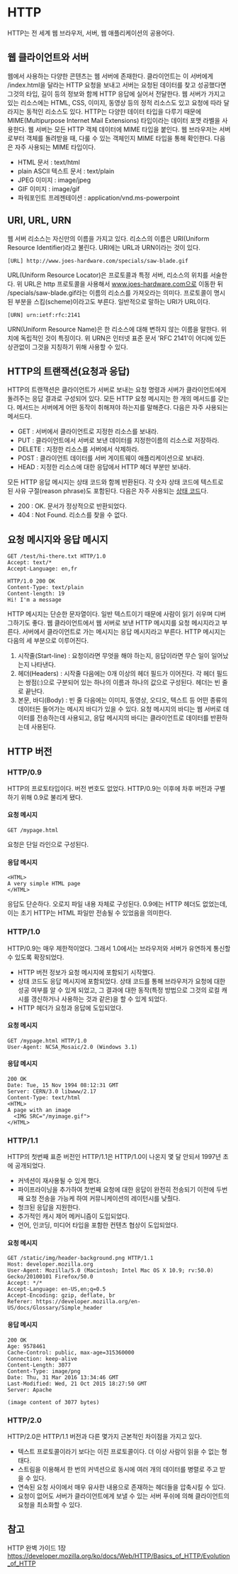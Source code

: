 # HTTP
HTTP는 전 세계 웹 브라우저, 서버, 웹 애플리케이션의 공용어다. 

## 웹 클라이언트와 서버
웹에서 사용하는 다양한 콘텐츠는 웹 서버에 존재한다. 클라이언트는 이 서버에게 /index.html을 달라는 HTTP 요청을 보내고 서버는 요청된 데이터를 찾고 성공했다면 그것의 타입, 길이 등의 정보와 함께 HTTP 응답에 실어서 전달한다. 웹 서버가 가지고 있는 리소스에는 HTML, CSS, 이미지, 동영상 등의 정적 리소스도 있고 요청에 따라 달라지는 동적인 리소스도 있다. HTTP는 다양한 데이터 타입을 다루기 때문에 MIME(Multipurpose Internet Mail Extensions) 타입이라는 데이터 포맷 라벨을 사용한다. 웹 서버는 모든 HTTP 객체 데이터에 MIME 타입을 붙인다. 웹 브라우저는 서버로부터 객체를 돌려받을 때, 다룰 수 있는 객체인지 MIME 타입을 통해 확인한다. 다음은 자주 사용되는 MIME 타입이다.

- HTML 문서 : text/html
- plain ASCII 텍스트 문서 : text/plain
- JPEG 이미지 : image/jpeg
- GIF 이미지 : image/gif
- 파워포인트 프레젠테이션 : application/vnd.ms-powerpoint

## URI, URL, URN
웹 서버 리소스는 자신만의 이름을 가지고 있다. 리소스의 이름은 URI(Uniform Resource Identifier)라고 불린다. URI에는 URL과 URN이라는 것이 있다.

```text
[URL] http://www.joes-hardware.com/specials/saw-blade.gif
```
URL(Uniform Resource Locator)은 프로토콜과 특정 서버, 리소스의 위치를 서술한다. 위 URL은 http 프로토콜을 사용해서 www.joes-hardware.com으로 이동한 뒤 /specials/saw-blade.gif라는 이름의 리소스를 가져오라는 의미다. 프로토콜이 명시된 부분을 스킴(scheme)이라고도 부른다. 일반적으로 말하는 URI가 URL이다.

```text
[URN] urn:ietf:rfc:2141
```
URN(Uniform Resource Name)은 한 리소스에 대해 변하지 않는 이름을 말한다. 위치에 독립적인 것이 특징이다. 위 URN은 인터넷 표준 문서 'RFC 2141'이 어디에 있든 상관없이 그것을 지칭하기 위해 사용할 수 있다.

## HTTP의 트랜잭션(요청과 응답)
HTTP의 트랜잭션은 클라이언트가 서버로 보내는 요청 명령과 서버가 클라이언트에게 돌려주는 응답 결과로 구성되어 있다. 모든 HTTP 요청 메시지는 한 개의 메서드를 갖는다. 메서드는 서버에게 어떤 동작이 취해져야 하는지를 말해준다. 다음은 자주 사용되는 메서드다.

- GET : 서버에서 클라이언트로 지정한 리소스를 보내라.
- PUT : 클라이언트에서 서버로 보낸 데이터를 지정한이름의 리소스로 저장하라.
- DELETE : 지정한 리소스를 서버에서 삭제하라.
- POST : 클라이언트 데이터를 서버 게이트웨이 애플리케이션으로 보내라.
- HEAD : 지정한 리소스에 대한 응답에서 HTTP 헤더 부분만 보내라.

모든 HTTP 응답 메시지는 상태 코드와 함께 반환된다. 각 숫자 상태 코드에 텍스트로 된 사유 구절(reason phrase)도 포함된다. 다음은 자주 사용되는 [상태 코드](https://github.com/yoo-jaein/TIL/blob/main/Web/HTTP_Status_Code.md)다.

- 200 : OK. 문서가 정상적으로 반환되었다.
- 404 : Not Found. 리소스를 찾을 수 없다.

## 요청 메시지와 응답 메시지
```text
GET /test/hi-there.txt HTTP/1.0
Accept: text/*
Accept-Language: en,fr
```
```text
HTTP/1.0 200 OK
Content-Type: text/plain
Content-length: 19
Hi! I'm a message
```
HTTP 메시지는 단순한 문자열이다. 일반 텍스트이기 때문에 사람이 읽기 쉬우며 디버그하기도 좋다. 웹 클라이언트에서 웹 서버로 보낸 HTTP 메시지를 요청 메시지라고 부른다. 서버에서 클라이언트로 가는 메시지는 응답 메시지라고 부른다. HTTP 메시지는 다음의 세 부분으로 이루어진다.

1. 시작줄(Start-line) : 요청이라면 무엇을 해야 하는지, 응답이라면 무슨 일이 일어났는지 나타낸다.
2. 헤더(Headers) : 시작줄 다음에는 0개 이상의 헤더 필드가 이어진다. 각 헤더 필드는 쌍점(:)으로 구분되어 있는 하나의 이름과 하나의 값으로 구성된다. 헤더는 빈 줄로 끝난다.
3. 본문, 바디(Body) : 빈 줄 다음에는 이미지, 동영상, 오디오, 텍스트 등 어떤 종류의 데이터든 들어가는 메시지 바디가 있을 수 있다. 요청 메시지의 바디는 웹 서버로 데이터를 전송하는데 사용되고, 응답 메시지의 바디는 클라이언트로 데이터를 반환하는데 사용된다.

## HTTP 버전
### HTTP/0.9
HTTP의 프로토타입이다. 버전 번호도 없었다. HTTP/0.9는 이후에 차후 버전과 구별하기 위해 0.9로 불리게 됐다. 

#### 요청 메시지
```http request
GET /mypage.html
```
요청은 단일 라인으로 구성된다.

#### 응답 메시지
```http response
<HTML>
A very simple HTML page
</HTML>
```
응답도 단순하다. 오로지 파일 내용 자체로 구성된다. 0.9에는 HTTP 헤더도 없었는데, 이는 초기 HTTP는 HTML 파일만 전송될 수 있었음을 의미한다. 

### HTTP/1.0
HTTP/0.9는 매우 제한적이었다. 그래서 1.0에서는 브라우저와 서버가 유연하게 통신할 수 있도록 확장되었다.

- HTTP 버전 정보가 요청 메시지에 포함되기 시작했다.
- 상태 코드도 응답 메시지에 포함되었다. 상태 코드를 통해 브라우저가 요청에 대한 성공 여부를 알 수 있게 되었고, 그 결과에 대한 동작(특정 방법으로 그것의 로컬 캐시를 갱신하거나 사용하는 것과 같은)을 할 수 있게 되었다.
- HTTP 헤더가 요청과 응답에 도입되었다.

#### 요청 메시지
```http request
GET /mypage.html HTTP/1.0
User-Agent: NCSA_Mosaic/2.0 (Windows 3.1)

```

#### 응답 메시지
```http response
200 OK
Date: Tue, 15 Nov 1994 08:12:31 GMT
Server: CERN/3.0 libwww/2.17
Content-Type: text/html
<HTML>
A page with an image
  <IMG SRC="/myimage.gif">
</HTML>
```

### HTTP/1.1
HTTP의 첫번째 표준 버전인 HTTP/1.1은 HTTP/1.0이 나온지 몇 달 안되서 1997년 초에 공개되었다.

- 커넥션이 재사용될 수 있게 했다. 
- 파이프라이닝을 추가하여 첫번째 요청에 대한 응답이 완전히 전송되기 이전에 두번째 요청 전송을 가능케 하여 커뮤니케이션의 레이턴시를 낮췄다.
- 청크된 응답을 지원한다.
- 추가적인 캐시 제어 메커니즘이 도입되었다.
- 언어, 인코딩, 미디어 타입을 포함한 컨텐츠 협상이 도입되었다.

#### 요청 메시지
```http request
GET /static/img/header-background.png HTTP/1.1
Host: developer.mozilla.org
User-Agent: Mozilla/5.0 (Macintosh; Intel Mac OS X 10.9; rv:50.0) Gecko/20100101 Firefox/50.0
Accept: */*
Accept-Language: en-US,en;q=0.5
Accept-Encoding: gzip, deflate, br
Referer: https://developer.mozilla.org/en-US/docs/Glossary/Simple_header

```

#### 응답 메시지
```http response
200 OK
Age: 9578461
Cache-Control: public, max-age=315360000
Connection: keep-alive
Content-Length: 3077
Content-Type: image/png
Date: Thu, 31 Mar 2016 13:34:46 GMT
Last-Modified: Wed, 21 Oct 2015 18:27:50 GMT
Server: Apache

(image content of 3077 bytes)
```

### HTTP/2.0
HTTP/2.0은 HTTP/1.1 버전과 다른 몇가지 근본적인 차이점을 가지고 있다.

- 텍스트 프로토콜이라기 보다는 이진 프로토콜이다. 더 이상 사람이 읽을 수 없는 형태다.
- 스트림을 이용해서 한 번의 커넥션으로 동시에 여러 개의 데이터를 병렬로 주고 받을 수 있다.
- 연속된 요청 사이에서 매우 유사한 내용으로 존재하는 헤더들을 압축시킬 수 있다.
- 요청이 없어도 서버가 클라이언트에게 보낼 수 있는 서버 푸쉬에 의해 클라이언트의 요청을 최소화할 수 있다.

## 참고
HTTP 완벽 가이드 1장  
https://developer.mozilla.org/ko/docs/Web/HTTP/Basics_of_HTTP/Evolution_of_HTTP  